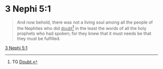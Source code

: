 # 3 Nephi 5:1

> And now behold, there was not a living soul among all the people of the Nephites who did <u>doubt</u>[^a] in the least the words of all the holy prophets who had spoken; for they knew that it must needs be that they must be fulfilled.

[3 Nephi 5:1](https://www.churchofjesuschrist.org/study/scriptures/bofm/3-ne/5?lang=eng&id=p1#p1)


[^a]: TG [Doubt.](https://www.churchofjesuschrist.org/study/scriptures/tg/doubt?lang=eng)
